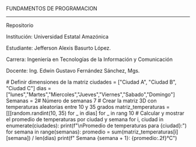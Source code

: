 FUNDAMENTOS DE PROGRAMACION 
 <hr>
<p>Repositorio 
<p>Institución: Universidad Estatal Amazónica</p>
<p>Estudiante: Jefferson Alexis Basurto López.</p>
<p>Carrera: Ingeniería en Tecnologías de la Información y Comunicación</p>
<p>Docente: Ing. Edwin Gustavo Fernández Sánchez, Mgs.
</p>
# Definir dimensiones de la matriz
ciudades = ["Ciudad A", "Ciudad B", "Ciudad C"]
dias = ["lunes","Martes","Miercoles","Jueves","Viernes","Sabado","Domingo"]
        Semanas = 2# Número de semanas 7
# Crear la matriz 3D con temperaturas aleatorias entre 10 y 35 grados
matriz_temperaturas = [[[random.randint(10, 35) for _ in dias] for _ in rang 10
# Calcular y mostrar el promedio de temperaturas por ciudad y semana
for i, ciudad in enumerate(ciudades):
    print(f"\nPromedio de temperaturas para {ciudad}:")
for semana in range(semanas):
    promedio = sum(matriz_temperaturas[i][semana]) / len(dias)
print(f"	Semana {semana + 1}: {promedio:.2f}°C")
